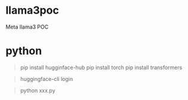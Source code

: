 # llama3poc
Meta llama3 POC

# python
> pip install hugginface-hub
> pip install torch
> pip install transformers

> huggingface-cli login

> python xxx.py


